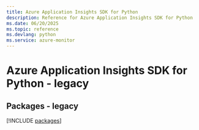 ```yaml
---
title: Azure Application Insights SDK for Python
description: Reference for Azure Application Insights SDK for Python
ms.date: 06/20/2025
ms.topic: reference
ms.devlang: python
ms.service: azure-monitor
---
```

# Azure Application Insights SDK for Python - legacy
## Packages - legacy
[!INCLUDE [packages](application-insights-index.md)]